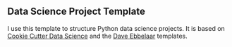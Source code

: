 ## Data Science Project Template

I use this template to structure Python data science projects. It is based on [Cookie Cutter Data Science](https://drivendata.github.io/cookiecutter-data-science/) and the [Dave Ebbelaar](https://github.com/daveebbelaar/data-science-template) templates.
